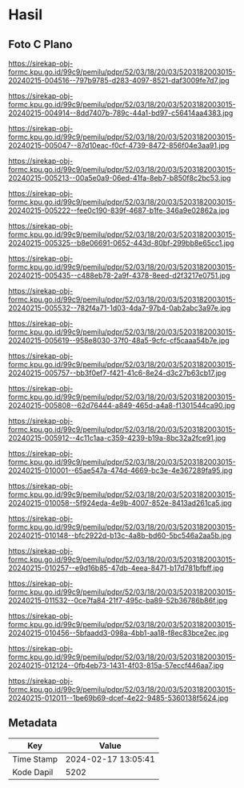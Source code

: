 # Hasil

## Foto C Plano

https://sirekap-obj-formc.kpu.go.id/99c9/pemilu/pdpr/52/03/18/20/03/5203182003015-20240215-004516--797b9785-d283-4097-8521-daf3009fe7d7.jpg

https://sirekap-obj-formc.kpu.go.id/99c9/pemilu/pdpr/52/03/18/20/03/5203182003015-20240215-004914--8dd7407b-789c-44a1-bd97-c56414aa4383.jpg

https://sirekap-obj-formc.kpu.go.id/99c9/pemilu/pdpr/52/03/18/20/03/5203182003015-20240215-005047--87d10eac-f0cf-4739-8472-856f04e3aa91.jpg

https://sirekap-obj-formc.kpu.go.id/99c9/pemilu/pdpr/52/03/18/20/03/5203182003015-20240215-005213--00a5e0a9-06ed-41fa-8eb7-b850f8c2bc53.jpg

https://sirekap-obj-formc.kpu.go.id/99c9/pemilu/pdpr/52/03/18/20/03/5203182003015-20240215-005222--fee0c190-839f-4687-b1fe-346a9e02862a.jpg

https://sirekap-obj-formc.kpu.go.id/99c9/pemilu/pdpr/52/03/18/20/03/5203182003015-20240215-005325--b8e06691-0652-443d-80bf-299bb8e65cc1.jpg

https://sirekap-obj-formc.kpu.go.id/99c9/pemilu/pdpr/52/03/18/20/03/5203182003015-20240215-005435--c488eb78-2a9f-4378-8eed-d2f3217e0751.jpg

https://sirekap-obj-formc.kpu.go.id/99c9/pemilu/pdpr/52/03/18/20/03/5203182003015-20240215-005532--782f4a71-1d03-4da7-97b4-0ab2abc3a97e.jpg

https://sirekap-obj-formc.kpu.go.id/99c9/pemilu/pdpr/52/03/18/20/03/5203182003015-20240215-005619--958e8030-37f0-48a5-9cfc-cf5caaa54b7e.jpg

https://sirekap-obj-formc.kpu.go.id/99c9/pemilu/pdpr/52/03/18/20/03/5203182003015-20240215-005757--bb3f0ef7-f421-41c6-8e24-d3c27b63cb17.jpg

https://sirekap-obj-formc.kpu.go.id/99c9/pemilu/pdpr/52/03/18/20/03/5203182003015-20240215-005808--62d76444-a849-465d-a4a8-f1301544ca90.jpg

https://sirekap-obj-formc.kpu.go.id/99c9/pemilu/pdpr/52/03/18/20/03/5203182003015-20240215-005912--4c11c1aa-c359-4239-b19a-8bc32a2fce91.jpg

https://sirekap-obj-formc.kpu.go.id/99c9/pemilu/pdpr/52/03/18/20/03/5203182003015-20240215-010001--65ae547a-474d-4669-bc3e-4e367289fa95.jpg

https://sirekap-obj-formc.kpu.go.id/99c9/pemilu/pdpr/52/03/18/20/03/5203182003015-20240215-010058--5f924eda-4e9b-4007-852e-8413ad261ca5.jpg

https://sirekap-obj-formc.kpu.go.id/99c9/pemilu/pdpr/52/03/18/20/03/5203182003015-20240215-010148--bfc2922d-b13c-4a8b-bd60-5bc546a2aa5b.jpg

https://sirekap-obj-formc.kpu.go.id/99c9/pemilu/pdpr/52/03/18/20/03/5203182003015-20240215-010257--e9d16b85-47db-4eea-8471-b17d781bfbff.jpg

https://sirekap-obj-formc.kpu.go.id/99c9/pemilu/pdpr/52/03/18/20/03/5203182003015-20240215-011532--0ce7fa84-21f7-495c-ba89-52b36786b86f.jpg

https://sirekap-obj-formc.kpu.go.id/99c9/pemilu/pdpr/52/03/18/20/03/5203182003015-20240215-010456--5bfaadd3-098a-4bb1-aa18-f8ec83bce2ec.jpg

https://sirekap-obj-formc.kpu.go.id/99c9/pemilu/pdpr/52/03/18/20/03/5203182003015-20240215-012124--0fb4eb73-1431-4f03-815a-57eccf446aa7.jpg

https://sirekap-obj-formc.kpu.go.id/99c9/pemilu/pdpr/52/03/18/20/03/5203182003015-20240215-012011--1be69b69-dcef-4e22-9485-5360138f5624.jpg


## Metadata

| Key        | Value               |
| ---------- | ------------------- |
| Time Stamp | 2024-02-17 13:05:41 |
| Kode Dapil | 5202                |



